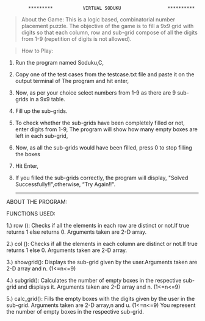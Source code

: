            *********           VIRTUAL SODUKU                 **********

> About the Game:
 This is a logic based, combinatorial number placement puzzle. The objective of the game is to fill a 9x9 grid with digits so that each column, row and sub-grid compose of all the digits from 1-9 (repetition of digits is not allowed).

> How to Play: 

1.  Run the program named Soduku,C,
2.  Copy one of the test cases from the testcase.txt file and paste it on the output terminal of
    The program and hit enter,
3.  Now, as per your choice select numbers from 1-9 as there are 9 sub-grids in a 9x9 table. 
4.  Fill up the sub-grids.
5.  To check whether the sub-grids have been completely filled or not, enter digits from 1-9,
    The program will show how many empty boxes are left in each sub-grid,
6.  Now, as all the sub-grids would have been filled, press 0 to stop filling the boxes
7.  Hit Enter,
8.  If you filled the sub-grids correctly, the program will display, "Solved Successfully!!",otherwise, “Try Again!!".
 

    **************************
    
 ABOUT THE PROGRAM:

FUNCTIONS USED:

1.) row (): Checks if all the elements in each row are distinct or not.If true returns 1 else returns 0.
	          Arguments taken are 2-D array.

2.) col (): Checks if all the elements in each column are distinct or not.If true returns 1 else 0.
	          Arguments taken are 2-D array.

3.) showgrid(): Displays the sub-grid given by the user.Arguments taken are 2-D array and n.
		            (1<=n<=9)
  
4.) subgrid(): Calculates the number of empty boxes in the respective sub-grid and displays it.
	              Arguments taken are 2-D array and n. (1<=n<=9)

5.) calc_grid(): Fills the empty boxes with the digits given by the user in the sub-grid.
		             Arguments taken are 2-D array,n and u. 
                 (1<=n<=9)
		             You represent the number of empty boxes in the respective sub-grid.



